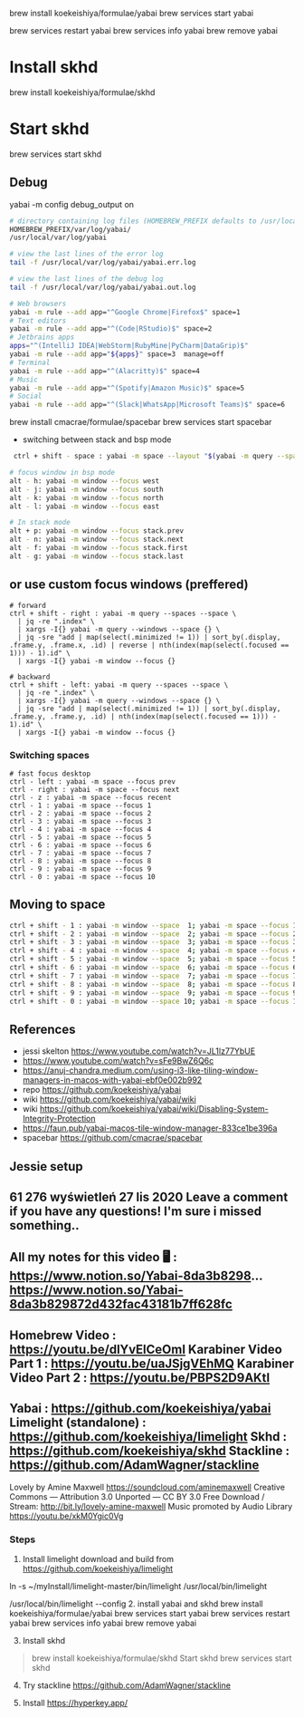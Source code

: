 brew install koekeishiya/formulae/yabai
brew services start yabai



brew services restart yabai brew services info yabai
brew remove yabai


# Install skhd
brew install koekeishiya/formulae/skhd
# Start skhd
brew services start skhd


## Debug
yabai -m config debug_output on
```bash
# directory containing log files (HOMEBREW_PREFIX defaults to /usr/local unless you manually specified otherwise)
HOMEBREW_PREFIX/var/log/yabai/
/usr/local/var/log/yabai

# view the last lines of the error log 
tail -f /usr/local/var/log/yabai/yabai.err.log

# view the last lines of the debug log
tail -f /usr/local/var/log/yabai/yabai.out.log
```


```bash
# Web browsers
yabai -m rule --add app="^Google Chrome|Firefox$" space=1
# Text editors
yabai -m rule --add app="^(Code|RStudio)$" space=2
# Jetbrains apps
apps="^(IntelliJ IDEA|WebStorm|RubyMine|PyCharm|DataGrip)$"
yabai -m rule --add app="${apps}" space=3  manage=off
# Terminal
yabai -m rule --add app="^(Alacritty)$" space=4
# Music
yabai -m rule --add app="^(Spotify|Amazon Music)$" space=5
# Social
yabai -m rule --add app="^(Slack|WhatsApp|Microsoft Teams)$" space=6

```


brew install cmacrae/formulae/spacebar
brew services start spacebar

- switching between stack and bsp mode
```bash
 ctrl + shift - space : yabai -m space --layout "$(yabai -m query --spaces --space | jq -r 'if .type == "bsp" then "stack" else "bsp" end')"
```

```bash
# focus window in bsp mode
alt - h: yabai -m window --focus west
alt - j: yabai -m window --focus south
alt - k: yabai -m window --focus north
alt - l: yabai -m window --focus east

# In stack mode
alt + p: yabai -m window --focus stack.prev
alt - n: yabai -m window --focus stack.next
alt - f: yabai -m window --focus stack.first
alt - g: yabai -m window --focus stack.last

```
## or use custom focus windows (preffered)
```
# forward
ctrl + shift - right : yabai -m query --spaces --space \
  | jq -re ".index" \
  | xargs -I{} yabai -m query --windows --space {} \
  | jq -sre "add | map(select(.minimized != 1)) | sort_by(.display, .frame.y, .frame.x, .id) | reverse | nth(index(map(select(.focused == 1))) - 1).id" \
  | xargs -I{} yabai -m window --focus {}

# backward
ctrl + shift - left: yabai -m query --spaces --space \
  | jq -re ".index" \
  | xargs -I{} yabai -m query --windows --space {} \
  | jq -sre "add | map(select(.minimized != 1)) | sort_by(.display, .frame.y, .frame.y, .id) | nth(index(map(select(.focused == 1))) - 1).id" \
  | xargs -I{} yabai -m window --focus {}
```

### Switching spaces
```
# fast focus desktop
ctrl - left : yabai -m space --focus prev
ctrl - right : yabai -m space --focus next
ctrl - z : yabai -m space --focus recent
ctrl - 1 : yabai -m space --focus 1
ctrl - 2 : yabai -m space --focus 2
ctrl - 3 : yabai -m space --focus 3
ctrl - 4 : yabai -m space --focus 4
ctrl - 5 : yabai -m space --focus 5
ctrl - 6 : yabai -m space --focus 6
ctrl - 7 : yabai -m space --focus 7
ctrl - 8 : yabai -m space --focus 8
ctrl - 9 : yabai -m space --focus 9
ctrl - 0 : yabai -m space --focus 10
```

## Moving to space
```bash
ctrl + shift - 1 : yabai -m window --space  1; yabai -m space --focus 1
ctrl + shift - 2 : yabai -m window --space  2; yabai -m space --focus 2
ctrl + shift - 3 : yabai -m window --space  3; yabai -m space --focus 3
ctrl + shift - 4 : yabai -m window --space  4; yabai -m space --focus 4
ctrl + shift - 5 : yabai -m window --space  5; yabai -m space --focus 5
ctrl + shift - 6 : yabai -m window --space  6; yabai -m space --focus 6
ctrl + shift - 7 : yabai -m window --space  7; yabai -m space --focus 7
ctrl + shift - 8 : yabai -m window --space  8; yabai -m space --focus 8
ctrl + shift - 9 : yabai -m window --space  9; yabai -m space --focus 9
ctrl + shift - 0 : yabai -m window --space 10; yabai -m space --focus 10
```

## References
- jessi skelton https://www.youtube.com/watch?v=JL1lz77YbUE
- https://www.youtube.com/watch?v=sFe9BwZ6Q6c
- https://anuj-chandra.medium.com/using-i3-like-tiling-window-managers-in-macos-with-yabai-ebf0e002b992
- repo https://github.com/koekeishiya/yabai
- wiki https://github.com/koekeishiya/yabai/wiki
- wiki https://github.com/koekeishiya/yabai/wiki/Disabling-System-Integrity-Protection
- https://faun.pub/yabai-macos-tile-window-manager-833ce1be396a
- spacebar https://github.com/cmacrae/spacebar





## Jessie setup
61 276 wyświetleń  27 lis 2020
Leave a comment if you have any questions! I'm sure i missed something..
---------------------------------------------------------------------------------------------------------
All my notes for this video 🖥️  : https://www.notion.so/Yabai-8da3b8298...
https://www.notion.so/Yabai-8da3b829872d432fac43181b7ff628fc
---------------------------------------------------------------------------------------------------------
Homebrew Video : https://youtu.be/dlYvElCeOmI
Karabiner Video Part 1 : https://youtu.be/uaJSjgVEhMQ
Karabiner Video Part 2 : https://youtu.be/PBPS2D9AKtI
---------------------------------------------------------------------------------------------------------
Yabai : https://github.com/koekeishiya/yabai
Limelight (standalone) : https://github.com/koekeishiya/limelight
Skhd : https://github.com/koekeishiya/skhd
Stackline : https://github.com/AdamWagner/stackline
---------------------------------------------------------------------------------------------------------
Lovely by Amine Maxwell https://soundcloud.com/aminemaxwell
Creative Commons — Attribution 3.0 Unported — CC BY 3.0
Free Download / Stream: http://bit.ly/lovely-amine-maxwell
Music promoted by Audio Library https://youtu.be/xkM0Ygic0Vg


### Steps
1. Install limelight
   download and build from https://github.com/koekeishiya/limelight
   
ln -s ~/myInstall/limelight-master/bin/limelight /usr/local/bin/limelight

/usr/local/bin/limelight --config 
2. install yabai and skhd
brew install koekeishiya/formulae/yabai
brew services start yabai
brew services restart yabai brew services info yabai
brew remove yabai

3.  Install skhd
> brew install koekeishiya/formulae/skhd
Start skhd
> brew services start skhd

4. Try stackline
    https://github.com/AdamWagner/stackline

5. Install https://hyperkey.app/